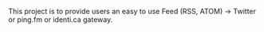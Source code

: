 This project is to provide users an easy to use Feed (RSS, ATOM) → Twitter or ping.fm or identi.ca gateway.